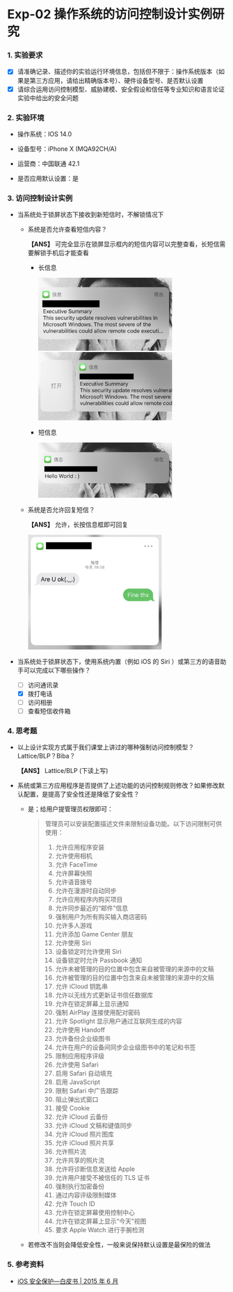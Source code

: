 # Exp-02 操作系统的访问控制设计实例研究

### 1. 实验要求

- [x] 请准确记录、描述你的实验运行环境信息，包括但不限于：操作系统版本（如果是第三方应用，请给出精确版本号）、硬件设备型号、是否默认设置
- [x] 请综合运用访问控制模型、威胁建模、安全假设和信任等专业知识和语言论证实验中给出的安全问题

### 2. 实验环境

- 操作系统：IOS 14.0
- 设备型号：iPhone X (MQA92CH/A)

- 运营商：中国联通 42.1
- 是否应用默认设置：是

### 3. 访问控制设计实例

- 当系统处于锁屏状态下接收到新短信时，不解锁情况下

  - 系统是否允许查看短信内容？

    **【ANS】** 可完全显示在锁屏显示框内的短信内容可以完整查看，长短信需要解锁手机后才能查看

    - 长信息

      <img src="img/message-2.jpg" alt="img" style="zoom:30%;" />

      <img src="img/message-1.jpg" alt="img" style="zoom:30%;" />

    - 短信息

      <img src="img/message-3.jpg" alt="img" style="zoom:30%;" />

  - 系统是否允许回复短信？

    **【ANS】** 允许，长按信息框即可回复

    <img src="img/message-4.jpg" alt="img" style="zoom:30%;" />

- 当系统处于锁屏状态下，使用系统内置（例如 iOS 的 Siri ）或第三方的语音助手可以完成以下哪些操作？

  - [ ] 访问通讯录
  - [x] 拨打电话
  - [ ] 访问相册
  - [ ] 查看短信收件箱

### 4. 思考题

- 以上设计实现方式属于我们课堂上讲过的哪种强制访问控制模型？Lattice/BLP？Biba？

  **【ANS】** Lattice/BLP (下读上写)

- 系统或第三方应用程序是否提供了上述功能的访问控制规则修改？如果修改默认配置，是提高了安全性还是降低了安全性？

  - 是；给用户提管理员权限即可：

    > 管理员可以安装配置描述文件来限制设备功能。以下访问限制可供使用：
    >
    >   1.  允许应用程序安装
    >   2. 允许使用相机
    >   3. 允许 FaceTime
    >   4. 允许屏幕快照
    >   5. 允许语音拨号
    >   6. 允许在漫游时自动同步
    >   7. 允许应用程序内购买项目
    >   8. 允许同步最近的“邮件”信息
    >   9. 强制用户为所有购买输入商店密码
    >   10. 允许多人游戏
    >   11. 允许添加 Game Center 朋友
    >   12. 允许使用 Siri
    >   13. 设备锁定时允许使用 Siri
    >   14.  设备锁定时允许 Passbook 通知
    >   15. 允许未被管理的目的位置中包含来自被管理的来源中的文稿
    >   16. 允许被管理的目的位置中包含来自未被管理的来源中的文稿
    >   17. 允许 iCloud 钥匙串
    >   18. 允许以无线方式更新证书信任数据库
    >   19. 允许在锁定屏幕上显示通知
    >   20. 强制 AirPlay 连接使用配对密码
    >   21. 允许 Spotlight 显示用户通过互联网生成的内容
    >   22. 允许使用 Handoff
    >   23. 允许备份企业级图书
    >   24. 允许在用户的设备间同步企业级图书中的笔记和书签
    >   25. 限制应用程序评级
    >   26. 允许使用 Safari 
    >   27. 启用 Safari 自动填充
    >   28. 启用 JavaScript
    >   29. 限制 Safari 中广告跟踪
    >   30. 阻止弹出式窗口
    >   31. 接受 Cookie
    >   32. 允许 iCloud 云备份
    >   33. 允许 iCloud 文稿和键值同步
    >   34. 允许 iCloud 照片图库
    >   35. 允许 iCloud 照片共享
    >   36. 允许照片流
    >   37. 允许共享的照片流
    >   38. 允许将诊断信息发送给 Apple
    >   39. 允许用户接受不被信任的 TLS 证书
    >   40. 强制执行加密备份
    >   41. 通过内容评级限制媒体
    >   42. 允许 Touch ID
    >   43. 允许在锁定屏幕使用控制中心
    >   44. 允许在锁定屏幕上显示“今天”视图
    >   45. 要求 Apple Watch 进行手腕检测


  - 若修改不当则会降低安全性，一般来说保持默认设置是最保险的做法

### 5. 参考资料

- [iOS 安全保护—白皮书 | 2015 年 6 月](https://www.apple.com.cn/privacy/docs/iOS_Security_Guide.pdf)
